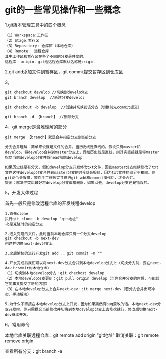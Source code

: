 # git的一些常见操作和一些概念

1.git版本管理工具中的四个概念
	
	（1）Workspace:工作区
	（2）Stage:暂存区
	（3）Repository: 仓库区（本地仓库）
	（4）Remote： 远程仓库
	其中工作区和暂存区在各个不同的分支是共享的。
	远程库--origin：git给远程仓库默认名称是origin

2.git add添加文件到暂存区，git commit提交暂存区到仓库区

3，

	git checkout develop //切换到develo分支
	git branch develop  //新建分支develop
	
	git checkout -b develop  //创建并切换到该分支（切换前先commit提交）
	
	git branch -d 【branch】 //删除分支


4，git merge是最难理解的部分

	git merge 【branch】就是合并指定分支到当前分支
	
	分支合并理解：简单来说就是文件的合并，当历史线是直线的，假设只有master和
	develop，将develop合并到master分支上，假如历史线是直线，则其实直接就是将master指向当前develop分支并将head指向develop
	
	如果历史线是有分叉，假如develop分支开发修改txt文件，回到master分支继续修改了txt文件这样develop分支合并到master分支的时候就会报错，因为txt文件的部分不相同。则git命令会报错，等你手工修改完并进行git add和commit操作后，才会合并。
	提示：解决冲突后最好将develop分支直接删除，如果回去，develop分支还是错误的。



5，开发大体过程

首先一般只是修改远程仓库的开发线程develop
	
	1.首先clone
	执行git clone -b develop "git地址"
	-b是克隆时的指定分支
	
	2.进入克隆的文件，此时当前本地仓库只有一个分支develop
	git checkout -b next-dev
	创建并切换next-dev分支上
	
	3.之后愉快的进行开发git add .，git commit -m ""
	
	4.开发完成后我们可以将next-dev分支合并到本地develop分支上（切换分支前，要在next-dev上commit到本地仓库）
	（1）切换到本地develop分支：git checkout develop
	（2）本地develop分支更新：git pull origin develop（当你合并分支的时候，可能其它同事又提交了新的内容）
	（3）在本地develop分支上合并next-dev：git merge next-dev（若分支合并出现冲突，手动解决）
	
	5.为什么不直接在本地develop分支上开发，因为如果突然有bug要改的话。本地next-dev分支开发时，你只需提交当前修改并切换到本地develop分支上去修改就行，修改后切换next-dev继续开发。



6，常用命令

本地仓库关联远程仓库：git remote add origin "git地址"
取消关联：git remote remove origin

查看所有分支：git branch -a 
